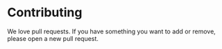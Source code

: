Contributing
============

We love pull requests. If you have something you want to add or remove, please
open a new pull request.
